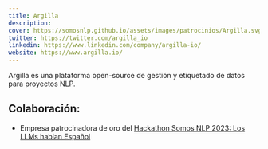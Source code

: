 ```yaml
---
title: Argilla
description:
cover: https://somosnlp.github.io/assets/images/patrocinios/Argilla.svg
twitter: https://twitter.com/argilla_io
linkedin: https://www.linkedin.com/company/argilla-io/
website: https://www.argilla.io/
---
```


Argilla es una plataforma open-source de gestión y etiquetado de datos para proyectos NLP.  

## Colaboración:
- Empresa patrocinadora de oro del [Hackathon Somos NLP 2023: Los LLMs hablan Español](/hackathon)
